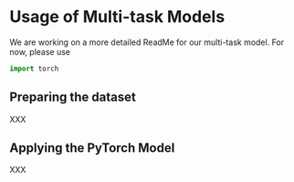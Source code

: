 # Usage of Multi-task Models

We are working on a more detailed ReadMe for our multi-task model. For now, please use 

```python
import torch
```

## Preparing the dataset

XXX

## Applying the PyTorch Model

XXX
